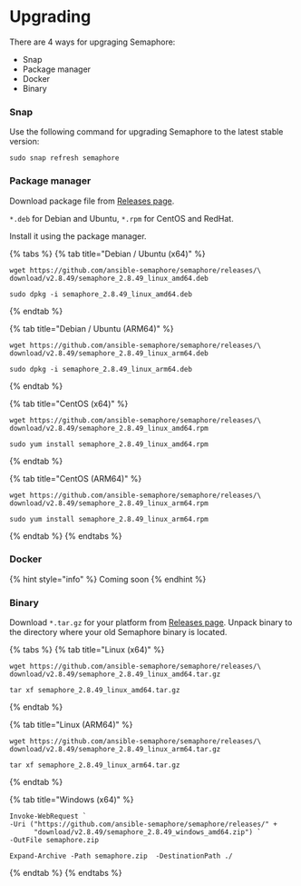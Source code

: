 # Upgrading

There are 4 ways for upgraging Semaphore:

* Snap
* Package manager
* Docker
* Binary

### Snap

Use the following command for upgrading Semaphore to the latest stable version:

```
sudo snap refresh semaphore
```

### Package manager

Download package file from [Releases page](https://github.com/ansible-semaphore/semaphore/releases).

&#x20;`*.deb` for Debian and Ubuntu, `*.rpm` for CentOS and RedHat.&#x20;

Install it using the package manager.

{% tabs %}
{% tab title="Debian / Ubuntu (x64)" %}
```
wget https://github.com/ansible-semaphore/semaphore/releases/\
download/v2.8.49/semaphore_2.8.49_linux_amd64.deb

sudo dpkg -i semaphore_2.8.49_linux_amd64.deb
```
{% endtab %}

{% tab title="Debian / Ubuntu (ARM64)" %}
```
wget https://github.com/ansible-semaphore/semaphore/releases/\
download/v2.8.49/semaphore_2.8.49_linux_arm64.deb

sudo dpkg -i semaphore_2.8.49_linux_arm64.deb
```
{% endtab %}

{% tab title="CentOS (x64)" %}
```
wget https://github.com/ansible-semaphore/semaphore/releases/\
download/v2.8.49/semaphore_2.8.49_linux_amd64.rpm

sudo yum install semaphore_2.8.49_linux_amd64.rpm
```
{% endtab %}

{% tab title="CentOS (ARM64)" %}
```
wget https://github.com/ansible-semaphore/semaphore/releases/\
download/v2.8.49/semaphore_2.8.49_linux_arm64.rpm

sudo yum install semaphore_2.8.49_linux_arm64.rpm
```
{% endtab %}
{% endtabs %}

### Docker

{% hint style="info" %}
Coming soon
{% endhint %}

### Binary

Download `*.tar.gz` for your platform from [Releases page](https://github.com/ansible-semaphore/semaphore/releases). Unpack binary to the directory where your old Semaphore binary is located.

{% tabs %}
{% tab title="Linux (x64)" %}
```
wget https://github.com/ansible-semaphore/semaphore/releases/\
download/v2.8.49/semaphore_2.8.49_linux_amd64.tar.gz

tar xf semaphore_2.8.49_linux_amd64.tar.gz
```
{% endtab %}

{% tab title="Linux (ARM64)" %}
```
wget https://github.com/ansible-semaphore/semaphore/releases/\
download/v2.8.49/semaphore_2.8.49_linux_arm64.tar.gz

tar xf semaphore_2.8.49_linux_arm64.tar.gz
```
{% endtab %}

{% tab title="Windows (x64)" %}
```
Invoke-WebRequest `
-Uri ("https://github.com/ansible-semaphore/semaphore/releases/" +
      "download/v2.8.49/semaphore_2.8.49_windows_amd64.zip") `
-OutFile semaphore.zip

Expand-Archive -Path semaphore.zip  -DestinationPath ./
```
{% endtab %}
{% endtabs %}

